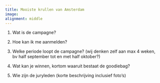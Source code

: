 ```yaml
---
title: Mooiste krullen van Amsterdam
image:
alignment: middle
---
```


1. Wat is de campagne?

2. Hoe kan ik me aanmelden?

3. Welke periode loopt de campagne? (wij denken zelf aan max 4 weken, bv half september tot en met half oktober?)

3. Wat kan je winnen, kortom waaruit bestaat de goodiebag?

4. Wie zijn de juryleden (korte beschrijving inclusief foto’s)